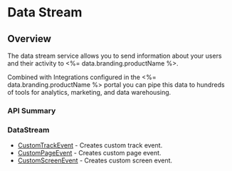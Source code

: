 # Data Stream
## Overview


The data stream service allows you to send information about your users and their activity to <%= data.branding.productName %>.

Combined with Integrations configured in the <%= data.branding.productName %> portal you can pipe this data to hundreds of tools for analytics, marketing, and data warehousing.

### API Summary

### DataStream
* [CustomTrackEvent](/api/capi/datastream/customtrackevent) - Creates custom track event.
* [CustomPageEvent](/api/capi/datastream/custompageevent) - Creates custom page event.
* [CustomScreenEvent](/api/capi/datastream/customscreenevent) - Creates custom screen event.


<DocCardList />
